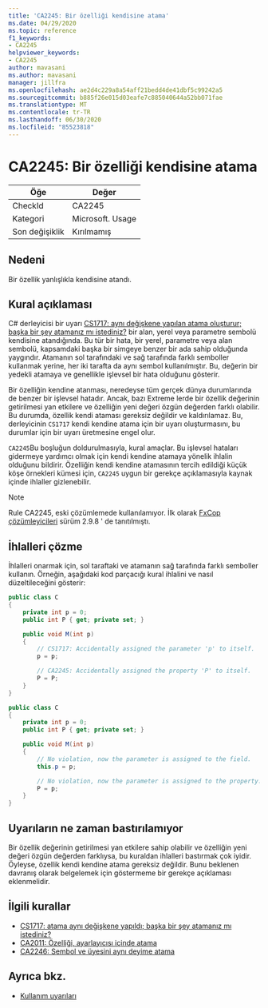```yaml
---
title: 'CA2245: Bir özelliği kendisine atama'
ms.date: 04/29/2020
ms.topic: reference
f1_keywords:
- CA2245
helpviewer_keywords:
- CA2245
author: mavasani
ms.author: mavasani
manager: jillfra
ms.openlocfilehash: ae2d4c229a8a54aff21bedd4de41dbf5c99242a5
ms.sourcegitcommit: b885f26e015d03eafe7c885040644a52bb071fae
ms.translationtype: MT
ms.contentlocale: tr-TR
ms.lasthandoff: 06/30/2020
ms.locfileid: "85523818"
---
```

# <a name="ca2245-do-not-assign-a-property-to-itself"></a>CA2245: Bir özelliği kendisine atama

|Öğe|Değer|
|-|-|
|CheckId|CA2245|
|Kategori|Microsoft. Usage|
|Son değişiklik|Kırılmamış|

## <a name="cause"></a>Nedeni

Bir özellik yanlışlıkla kendisine atandı.

## <a name="rule-description"></a>Kural açıklaması

C# derleyicisi bir uyarı [CS1717: aynı değişkene yapılan atama oluşturur; başka bir şey atamanız mı istediniz?](/dotnet/csharp/misc/cs1717) bir alan, yerel veya parametre sembolü kendisine atandığında. Bu tür bir hata, bir yerel, parametre veya alan sembolü, kapsamdaki başka bir simgeye benzer bir ada sahip olduğunda yaygındır. Atamanın sol tarafındaki ve sağ tarafında farklı semboller kullanmak yerine, her iki tarafta da aynı sembol kullanılmıştır. Bu, değerin bir yedekli atamaya ve genellikle işlevsel bir hata olduğunu gösterir.

Bir özelliğin kendine atanması, neredeyse tüm gerçek dünya durumlarında de benzer bir işlevsel hatadır. Ancak, bazı Extreme lerde bir özellik değerinin getirilmesi yan etkilere ve özelliğin yeni değeri özgün değerden farklı olabilir. Bu durumda, özellik kendi ataması gereksiz değildir ve kaldırılamaz. Bu, derleyicinin `CS1717` kendi kendine atama için bir uyarı oluşturmasını, bu durumlar için bir uyarı üretmesine engel olur.

`CA2245`Bu boşluğun doldurulmasıyla, kural amaçlar. Bu işlevsel hataları gidermeye yardımcı olmak için kendi kendine atamaya yönelik ihlalin olduğunu bildirir. Özelliğin kendi kendine atamasının tercih edildiği küçük köşe örnekleri kümesi için, `CA2245` uygun bir gerekçe açıklamasıyla kaynak içinde ihlaller gizlenebilir.

> [!NOTE]
> Rule CA2245, eski çözümlemede kullanılamıyor. İlk olarak [FxCop çözümleyicileri](https://www.nuget.org/packages/Microsoft.CodeAnalysis.FxCopAnalyzers) sürüm 2.9.8 ' de tanıtılmıştı.

## <a name="how-to-fix-violations"></a>İhlalleri çözme

İhlalleri onarmak için, sol taraftaki ve atamanın sağ tarafında farklı semboller kullanın. Örneğin, aşağıdaki kod parçacığı kural ihlalini ve nasıl düzeltileceğini gösterir:

```csharp
public class C
{
    private int p = 0;
    public int P { get; private set; }

    public void M(int p)
    {
        // CS1717: Accidentally assigned the parameter 'p' to itself.
        p = p;

        // CA2245: Accidentally assigned the property 'P' to itself.
        P = P;
    }
}
```

```csharp
public class C
{
    private int p = 0;
    public int P { get; private set; }

    public void M(int p)
    {
        // No violation, now the parameter is assigned to the field.
        this.p = p;

        // No violation, now the parameter is assigned to the property.
        P = p;
    }
}
```

## <a name="when-to-suppress-warnings"></a>Uyarıların ne zaman bastırılamıyor

Bir özellik değerinin getirilmesi yan etkilere sahip olabilir ve özelliğin yeni değeri özgün değerden farklıysa, bu kuraldan ihlalleri bastırmak çok iyidir. Öyleyse, özellik kendi kendine atama gereksiz değildir. Bunu beklenen davranış olarak belgelemek için göstermeme bir gerekçe açıklaması eklenmelidir.

## <a name="related-rules"></a>İlgili kurallar

- [CS1717: atama aynı değişkene yapıldı; başka bir şey atamanız mı istediniz?](/dotnet/csharp/misc/cs1717)
- [CA2011: Özelliği, ayarlayıcısı içinde atama](ca2011.md)
- [CA2246: Sembol ve üyesini aynı deyime atama](ca2246.md)

## <a name="see-also"></a>Ayrıca bkz.

- [Kullanım uyarıları](usage-warnings.md)

